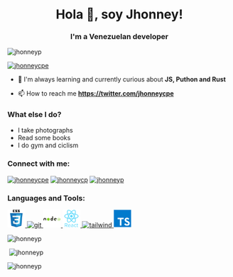 <h1 align="center">Hola 👋, soy Jhonney!</h1>
<h3 align="center">I'm a Venezuelan developer</h3>

<p align="left"> <img src="https://komarev.com/ghpvc/?username=Jhonneyp&label=Profile%20views&color=0e75b6&style=flat" alt="jhonneyp" /> </p>

<p align="left"> <a href="https://twitter.com/jhonneycpe" target="blank"><img src="https://img.shields.io/twitter/follow/jhonneycpe?logo=twitter&style=for-the-badge" alt="jhonneycpe" /></a> </p>

- 🌱 I'm always learning and currently curious about **JS, Puthon and Rust**

- 📫 How to reach me **https://twitter.com/jhonneycpe**


### What else I do?

* I take photographs
* Read some books
* I do gym and ciclism


<h3 align="left">Connect with me:</h3>
<p align="left">
<a href="https://twitter.com/jhonneycpe" target="blank"><img align="center" src="https://cdn.jsdelivr.net/npm/simple-icons@3.0.1/icons/twitter.svg" alt="jhonneycpe" height="30" width="40" /></a>
<a href="https://linkedin.com/in/jhonneycp" target="blank"><img align="center" src="https://cdn.jsdelivr.net/npm/simple-icons@3.0.1/icons/linkedin.svg" alt="jhonneycp" height="30" width="40" /></a>
<a href="https://codesandbox.com/" target="blank"><img align="center" src="https://cdn.jsdelivr.net/npm/simple-icons@3.0.1/icons/codesandbox.svg" alt="jhonneyp" height="30" width="40" /></a>
</p>

<h3 align="left">Languages and Tools:</h3>
<p align="left"><a href="https://www.w3schools.com/css/" target="_blank"> <img src="https://raw.githubusercontent.com/devicons/devicon/master/icons/css3/css3-original-wordmark.svg" alt="css3" width="40" height="40"/><a href="https://git-scm.com/" target="_blank"> <img src="https://www.vectorlogo.zone/logos/git-scm/git-scm-icon.svg" alt="git" width="40" height="40"/> <a href="https://nodejs.org" target="_blank"> <img src="https://raw.githubusercontent.com/devicons/devicon/master/icons/nodejs/nodejs-original-wordmark.svg" alt="nodejs" width="40" height="40"/> </a> <a href="https://reactjs.org/" target="_blank"> <img src="https://raw.githubusercontent.com/devicons/devicon/master/icons/react/react-original-wordmark.svg" alt="react" width="40" height="40"/> </a> <a href="https://tailwindcss.com/" target="_blank"> <img src="https://www.vectorlogo.zone/logos/tailwindcss/tailwindcss-icon.svg" alt="tailwind" width="40" height="40"/> </a> <a href="https://www.typescriptlang.org/" target="_blank"> <img src="https://raw.githubusercontent.com/devicons/devicon/master/icons/typescript/typescript-original.svg" alt="typescript" width="40" height="40"/> </a> </p>


<p><img src="https://github-readme-stats.vercel.app/api/top-langs?username=jhonneyp&show_icons=true&locale=en&layout=compact" alt="jhonneyp" /></p>

<p>&nbsp;<img  src="https://github-readme-stats.vercel.app/api?username=jhonneyp&show_icons=true&locale=en" alt="jhonneyp" /></p>

<p><img src="https://github-readme-streak-stats.herokuapp.com/?user=jhonneyp&" alt="jhonneyp" /></p>

</center>
